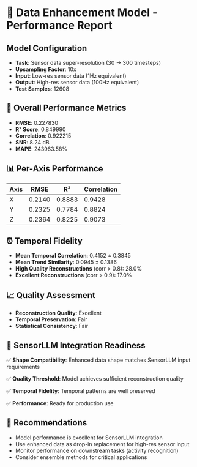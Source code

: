 
# 🚀 Data Enhancement Model - Performance Report

## Model Configuration
- **Task**: Sensor data super-resolution (30 → 300 timesteps)
- **Upsampling Factor**: 10x
- **Input**: Low-res sensor data (1Hz equivalent)
- **Output**: High-res sensor data (100Hz equivalent)
- **Test Samples**: 12608

## 🎯 Overall Performance Metrics
- **RMSE**: 0.227830
- **R² Score**: 0.849990
- **Correlation**: 0.922215
- **SNR**: 8.24 dB
- **MAPE**: 243963.58%

## 📊 Per-Axis Performance
| Axis | RMSE | R² | Correlation |
|------|------|----|---------| 
| X | 0.2140 | 0.8883 | 0.9428 |
| Y | 0.2325 | 0.7784 | 0.8824 |
| Z | 0.2364 | 0.8225 | 0.9073 |

## ⏰ Temporal Fidelity
- **Mean Temporal Correlation**: 0.4152 ± 0.3845
- **Mean Trend Similarity**: 0.0945 ± 0.1386
- **High Quality Reconstructions** (corr > 0.8): 28.0%
- **Excellent Reconstructions** (corr > 0.9): 17.0%

## 📈 Quality Assessment
- **Reconstruction Quality**: Excellent
- **Temporal Preservation**: Fair
- **Statistical Consistency**: Fair

## 🎯 SensorLLM Integration Readiness
✅ **Shape Compatibility**: Enhanced data shape matches SensorLLM input requirements

✅ **Quality Threshold**: Model achieves sufficient reconstruction quality

✅ **Temporal Fidelity**: Temporal patterns are well preserved

✅ **Performance**: Ready for production use

## 🔮 Recommendations
- Model performance is excellent for SensorLLM integration
- Use enhanced data as drop-in replacement for high-res sensor input
- Monitor performance on downstream tasks (activity recognition)
- Consider ensemble methods for critical applications
